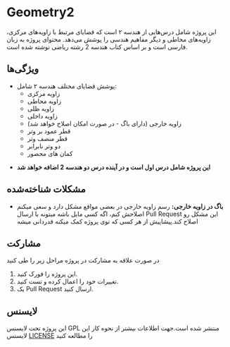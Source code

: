 # Geometry2

این پروژه شامل درس‌هایی از هندسه ۲ است که قضایای مرتبط با زاویه‌های مرکزی، زاویه‌های محاطی و دیگر مفاهیم هندسی را پوشش می‌دهد. محتوای پروژه به زبان فارسی است و بر اساس کتاب هندسه 2 رشته ریاضی نوشته شده است.

## ویژگی‌ها
- پوشش قضایای مختلف هندسه ۲ شامل:
  - زاویه مرکزی
  - زاویه محاطی
  - زاویه ظلی
  - زاویه داخلی
  - زاویه خارجی (دارای باگ - در صورت امکان اصلاح خواهد شد)
  - قطر عمود بر وتر
  - قطر منصف وتر
  - دو وتر نابرابر
  - کمان های محصور
 * **این پروژه شامل درس اول است و در آینده درس دو هندسه 2 اضافه خواهد شد**

## مشکلات شناخته‌شده
- **باگ در زاویه خارجی:** رسم زاویه خارجی در بعضی مواقع مشکل دارد و سعی میکنم اصلاحش کنم، اگه کسی مایل باشه میتونه با ارسال Pull Request این مشکل رو اصلاح کند.پیشاپیش از هر کسی که توی پروژه کمک میکنه قدردانی میشه

## مشارکت
در صورت علاقه به مشارکت در پروژه مراحل زیر را طی کنید
1. این پروژه را فورک کنید.
2. تغییرات خود را اعمال کرده و تست کنید.
3. یک Pull Request ارسال کنید.

## لایسنس
این پروژه تحت لایسنس GPL منتشر شده است.جهت اطلاعات بیشتر از نحوه کار این لایسنس [LICENSE](LICENSE) را مطالعه کنید
